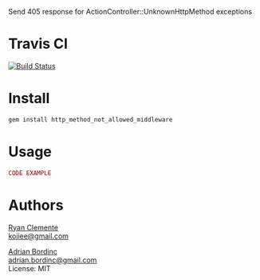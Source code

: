 Send 405 response for ActionController::UnknownHttpMethod exceptions

Travis CI
=======
[![Build Status](https://travis-ci.org/rcclemente/http_method_not_allowed_middleware.png)](https://travis-ci.org/rcclemente/http_method_not_allowed_middleware)


Install
=======

```Bash
gem install http_method_not_allowed_middleware
```

Usage
=====

```Ruby
CODE EXAMPLE
```

Authors
======
[Ryan Clemente](https://github.com/rcclemente)<br/>
kojiee@gmail.com<br/>

[Adrian Bordinc](https://github.com/ellimist)<br/>
adrian.bordinc@gmail.com<br/>
License: MIT<br/>
